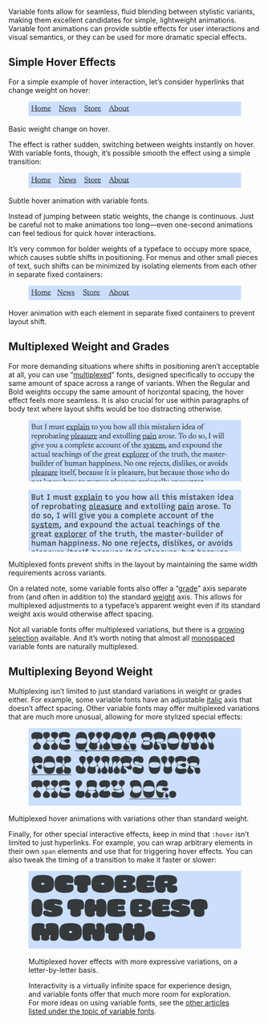 Variable fonts allow for seamless, fluid blending between stylistic variants, making them excellent candidates for simple, lightweight animations. Variable font animations can provide subtle effects for user interactions and visual semantics, or they can be used for more dramatic special effects.

## Simple Hover Effects

For a simple example of hover interaction, let’s consider hyperlinks that change weight on hover:

<figure>

![INSERT_ALT](images/4_1.gif)

</figure>
<figcaption>Basic weight change on hover.</figcaption>

The effect is rather sudden, switching between weights instantly on hover. With variable fonts, though, it’s possible smooth the effect using a simple transition:

<figure>

![INSERT_ALT](images/4_2.gif)

</figure>
<figcaption>Subtle hover animation with variable fonts.</figcaption>

Instead of jumping between static weights, the change is continuous. Just be careful not to make animations too long—even one-second animations can feel tedious for quick hover interactions.

It’s very common for bolder weights of a typeface to occupy more space, which causes subtle shifts in positioning. For menus and other small pieces of text, such shifts can be minimized by isolating elements from each other in separate fixed containers:

<figure>

![INSERT_ALT](images/4_3.gif)

</figure>
<figcaption>Hover animation with each element in separate fixed containers to prevent layout shift.</figcaption>

## Multiplexed Weight and Grades

For more demanding situations where shifts in positioning aren’t acceptable at all, you can use “[multiplexed](/glossary/multiplexed_duplexed_uniwidth)” fonts, designed specifically to occupy the same amount of space across a range of variants. When the Regular and Bold weights occupy the same amount of horizontal spacing, the hover effect feels more seamless. It is also crucial for use within paragraphs of body text where layout shifts would be too distracting otherwise.

<figure>

![INSERT_ALT](images/4_4a.gif)

</figure>

<figure>

![INSERT_ALT](images/4_4b.gif)

</figure>
<figcaption>Multiplexed fonts prevent shifts in the layout by maintaining the same width requirements across variants.</figcaption>

On a related note, some variable fonts also offer a “[grade](/glossary/grade_axis)” axis separate from (and often in addition to) the standard [weight](/glossary/weight_axis) axis. This allows for multiplexed adjustments to a typeface’s apparent weight even if its standard weight axis would otherwise affect spacing.

Not all variable fonts offer multiplexed variations, but there is a [growing selection](https://v-fonts.com/tags/C9) available. And it’s worth noting that almost all [monospaced](/glossary/monospaced) variable fonts are naturally multiplexed.

## Multiplexing Beyond Weight

Multiplexing isn’t limited to just standard variations in weight or grades either. For example, some variable fonts have an adjustable [italic](/glossary/italic_axis) axis that doesn’t affect spacing. Other variable fonts may offer multiplexed variations that are much more unusual, allowing for more stylized special effects:

<figure>

![INSERT_ALT](images/4_5.gif)

</figure>
<figcaption>Multiplexed hover animations with variations other than standard weight.</figcaption>

Finally, for other special interactive effects, keep in mind that `:hover` isn’t limited to just hyperlinks. For example, you can wrap arbitrary elements in their own `span` elements and use that for triggering hover effects. You can also tweak the timing of a transition to make it faster or slower:

<figure>

![INSERT_ALT](images/4_6.gif)

<figcaption>Multiplexed hover effects with more expressive variations, on a letter-by-letter basis.</figcaption>

Interactivity is a virtually infinite space for experience design, and variable fonts offer that much more room for exploration. For more ideas on using variable fonts, see the [other articles listed under the topic of variable fonts](https://fonts.google.com/knowledge/topics/variable_fonts).
